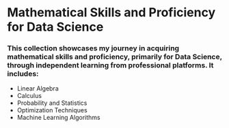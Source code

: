 # Mathematical Skills and Proficiency for Data Science

### This collection showcases my journey in acquiring mathematical skills and proficiency, primarily for Data Science, through independent learning from professional platforms. It includes:

- Linear Algebra
- Calculus
- Probability and Statistics
- Optimization Techniques
- Machine Learning Algorithms
